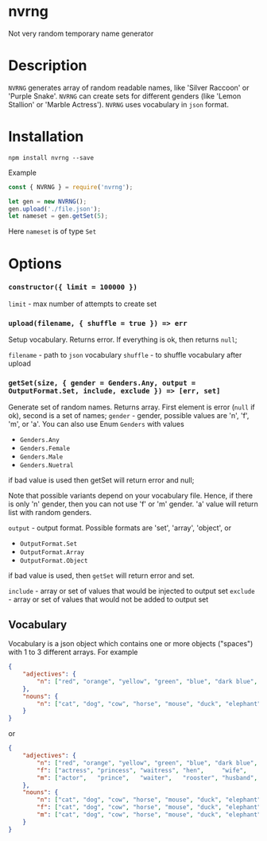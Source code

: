 # nvrng
Not very random temporary name generator

# Description

`NVRNG` generates array of random readable names, like 'Silver Raccoon' or 'Purple Snake'.
`NVRNG` can create sets for different genders (like 'Lemon Stallion' or 'Marble Actress').
`NVRNG` uses vocabulary in `json` format.

# Installation

`npm install nvrng --save`

Example
```js
const { NVRNG } = require('nvrng');

let gen = new NVRNG();
gen.upload('./file.json');
let nameset = gen.getSet(5);

```
Here `nameset` is of type `Set`

# Options

### `constructor({ limit = 100000 })`

`limit` - max number of attempts to create set

### `upload(filename, { shuffle = true }) => err`
Setup vocabulary. Returns error. If everything is ok, then returns `null`;

`filename` - path to `json` vocabulary
`shuffle`  - to shuffle vocabulary after upload

### `getSet(size, { gender = Genders.Any, output = OutputFormat.Set, include, exclude }) => [err, set]`
Generate set of random names. Returns array. First element is error (`null` if ok), second is a set of names;
`gender` - gender, possible values are 'n', 'f', 'm', or 'a'. You can also use Enum `Genders` with values

- `Genders.Any`
- `Genders.Female`
- `Genders.Male`
- `Genders.Nuetral`

if bad value is used then getSet will return error and null;

Note that possible variants depend on your vocabulary file. Hence, if there is only 'n' gender, then you can not use 'f' or 'm' gender.
'a' value will return list with random genders.

`output` - output format. Possible formats are 'set', 'array', 'object', or

- `OutputFormat.Set`
- `OutputFormat.Array`
- `OutputFormat.Object`

if bad value is used, then `getSet` will return error and set.

`include` - array or set of values that would be injected to output set
`exclude` - array or set of values that would not be added to output set

## Vocabulary
Vocabulary is a json object which contains one or more objects ("spaces") with
1 to 3 different arrays. For example
```json
{
    "adjectives": {
        "n": ["red", "orange", "yellow", "green", "blue", "dark blue", "purple"]
    },
    "nouns": {
        "n": ["cat", "dog", "cow", "horse", "mouse", "duck", "elephant"]
    }
}
```
or
```json
{
    "adjectives": {
        "n": ["red", "orange", "yellow", "green", "blue", "dark blue", "purple"],
        "f": ["actress", "princess", "waitress", "hen",     "wife",    "mare",     "woman"],
        "m": ["actor",   "prince",   "waiter",   "rooster", "husband", "stallion", "man"]
    },
    "nouns": {
        "n": ["cat", "dog", "cow", "horse", "mouse", "duck", "elephant"],
        "f": ["cat", "dog", "cow", "horse", "mouse", "duck", "elephant"],
        "m": ["cat", "dog", "cow", "horse", "mouse", "duck", "elephant"]
    }
}
```





















